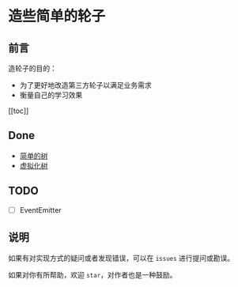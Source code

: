 # 造些简单的轮子

## 前言

造轮子的目的：
- 为了更好地改造第三方轮子以满足业务需求
- 衡量自己的学习效果

[[toc]]

## Done

- [简单的树](packages/easyTree/README.md)
- [虚拟化树](packages/virtualTree/README.md)

## TODO

- [ ] EventEmitter

## 说明

如果有对实现方式的疑问或者发现错误，可以在 `issues` 进行提问或勘误。

如果对你有所帮助，欢迎 `star`，对作者也是一种鼓励。